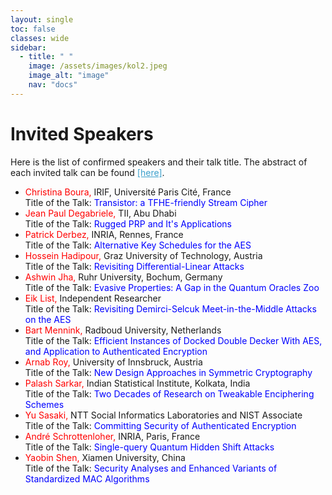 ```yaml
---
layout: single
toc: false
classes: wide
sidebar:  
  - title: " "   
    image: /assets/images/kol2.jpeg
    image_alt: "image"
    nav: "docs"
---
```


# Invited Speakers

Here is the list of confirmed speakers and their talk title. The abstract of each invited talk can be found <a style="color: #3ca0cc;" href="https://www.tcgcrest.org/wp-content/uploads/2024/11/ASK_talk_abstract-1.pdf">[here]</a>.  <br>

<ul>
<li><span style="color: #ff0000;">Christina Boura,</span> IRIF, Université Paris Cité, France <br> Title of the Talk: <span style="color: #0000ff;">Transistor: a TFHE-friendly Stream Cipher</span>
</li>
<li><span style="color: #ff0000;">Jean Paul Degabriele,</span> TII, Abu Dhabi <br> Title of the Talk: <span style="color: #0000ff;"> Rugged PRP and It's Applications</span></li>
<li><span style="color: #ff0000;">Patrick Derbez,</span> INRIA, Rennes, France <br> Title of the Talk: <span style="color: #0000ff;"> Alternative Key Schedules for the AES</span></li>
<li><span style="color: #ff0000;">Hossein Hadipour,</span> Graz University of Technology, Austria <br> Title of the Talk: <span style="color: #0000ff;"> Revisiting Differential-Linear Attacks</span></li>
<li><span style="color: #ff0000;">Ashwin Jha,</span> Ruhr University, Bochum, Germany <br> Title of the Talk: <span style="color: #0000ff;"> Evasive Properties: A Gap in the Quantum Oracles Zoo</span></li>
<li><span style="color: #ff0000;">Eik List,</span> Independent Researcher <br> Title of the Talk: <span style="color: #0000ff;"> Revisiting Demirci-Selcuk Meet-in-the-Middle Attacks on the AES</span></li>
<li><span style="color: #ff0000;">Bart Mennink,</span> Radboud University, Netherlands <br> Title of the Talk: <span style="color: #0000ff;">Efficient Instances of Docked Double Decker With AES, and Application to Authenticated Encryption </span></li>
<li><span style="color: #ff0000;">Arnab Roy,</span> University of Innsbruck, Austria <br> Title of the Talk: <span style="color: #0000ff;"> New Design Approaches in Symmetric Cryptography</span></li>  
<li><span style="color: #ff0000;">Palash Sarkar,</span> Indian Statistical Institute, Kolkata, India <br> Title of the Talk: <span style="color: #0000ff;"> Two Decades of Research on Tweakable Enciphering Schemes</span></li>
<li><span style="color: #ff0000;">Yu Sasaki,</span> NTT Social Informatics Laboratories and NIST Associate <br> Title of the Talk: <span style="color: #0000ff;">Committing Security of Authenticated Encryption</span></li>
<li><span style="color: #ff0000;">André Schrottenloher,</span> INRIA, Paris, France <br> Title of the Talk: <span style="color: #0000ff;">Single-query Quantum Hidden Shift Attacks</span></li>
<li><span style="color: #ff0000;">Yaobin Shen,</span> Xiamen University, China <br> Title of the Talk: <span style="color: #0000ff;"> Security Analyses and Enhanced Variants of Standardized MAC Algorithms</span></li>
</ul>
